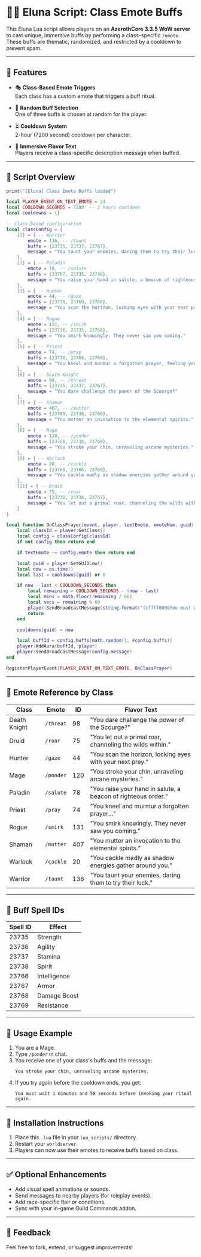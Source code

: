 # 🧙‍♂️ Eluna Script: Class Emote Buffs

This Eluna Lua script allows players on an **AzerothCore 3.3.5 WoW server** to cast unique, immersive buffs by performing a class-specific `/emote`. These buffs are thematic, randomized, and restricted by a cooldown to prevent spam.

---

## 🔧 Features

- 🎭 **Class-Based Emote Triggers**  
  Each class has a custom emote that triggers a buff ritual.

- 🧪 **Random Buff Selection**  
  One of three buffs is chosen at random for the player.

- ⏳ **Cooldown System**  
  2-hour (7200 second) cooldown per character.

- 💬 **Immersive Flavor Text**  
  Players receive a class-specific description message when buffed.

---

## 📜 Script Overview

```lua
print("[Eluna] Class Emote Buffs loaded")

local PLAYER_EVENT_ON_TEXT_EMOTE = 24
local COOLDOWN_SECONDS = 7200  -- 2 hours cooldown
local cooldowns = {}

-- Class-based configuration
local classConfig = {
    [1] = { -- Warrior
        emote = 136, -- /taunt
        buffs = {23735, 23737, 23767},
        message = "You taunt your enemies, daring them to try their luck."
    },
    [2] = { -- Paladin
        emote = 78, -- /salute
        buffs = {23767, 23735, 23738},
        message = "You raise your hand in salute, a beacon of righteous order."
    },
    [3] = { -- Hunter
        emote = 44, -- /gaze
        buffs = {23736, 23769, 23768},
        message = "You scan the horizon, locking eyes with your next prey."
    },
    [4] = { -- Rogue
        emote = 131, -- /smirk
        buffs = {23736, 23735, 23768},
        message = "You smirk knowingly. They never saw you coming."
    },
    [5] = { -- Priest
        emote = 74, -- /pray
        buffs = {23738, 23766, 23769},
        message = "You kneel and murmur a forgotten prayer, feeling your deity’s gaze linger upon you for but a moment."
    },
    [6] = { -- Death Knight
        emote = 98, -- /threat
        buffs = {23735, 23737, 23767},
        message = "You dare challenge the power of the Scourge?"
    },
    [7] = { -- Shaman
        emote = 407, -- /mutter
        buffs = {23769, 23738, 23766},
        message = "You mutter an invocation to the elemental spirits."
    },
    [8] = { -- Mage
        emote = 120, -- /ponder
        buffs = {23766, 23738, 23768},
        message = "You stroke your chin, unraveling arcane mysteries."
    },
    [9] = { -- Warlock
        emote = 20, -- /cackle
        buffs = {23768, 23766, 23769},
        message = "You cackle madly as shadow energies gather around you."
    },
    [11] = { -- Druid
        emote = 75, -- /roar
        buffs = {23738, 23736, 23737},
        message = "You let out a primal roar, channeling the wilds within."
    }
}

local function OnClassPrayer(event, player, textEmote, emoteNum, guid)
    local classId = player:GetClass()
    local config = classConfig[classId]
    if not config then return end

    if textEmote ~= config.emote then return end

    local guid = player:GetGUIDLow()
    local now = os.time()
    local last = cooldowns[guid] or 0

    if now - last < COOLDOWN_SECONDS then
        local remaining = COOLDOWN_SECONDS - (now - last)
        local mins = math.floor(remaining / 60)
        local secs = remaining % 60
        player:SendBroadcastMessage(string.format("|cffff0000You must wait %d minutes and %d seconds before invoking your ritual again.", mins, secs))
        return
    end

    cooldowns[guid] = now

    local buffId = config.buffs[math.random(1, #config.buffs)]
    player:AddAura(buffId, player)
    player:SendBroadcastMessage(config.message)
end

RegisterPlayerEvent(PLAYER_EVENT_ON_TEXT_EMOTE, OnClassPrayer)
```

---

## 💬 Emote Reference by Class

| Class         | Emote       | ID   | Flavor Text |
|---------------|-------------|------|--------------|
| Death Knight  | `/threat`   | 98   | "You dare challenge the power of the Scourge?" |
| Druid         | `/roar`     | 75   | "You let out a primal roar, channeling the wilds within." |
| Hunter        | `/gaze`     | 44   | "You scan the horizon, locking eyes with your next prey." |
| Mage          | `/ponder`   | 120  | "You stroke your chin, unraveling arcane mysteries." |
| Paladin       | `/salute`   | 78   | "You raise your hand in salute, a beacon of righteous order." |
| Priest        | `/pray`     | 74   | "You kneel and murmur a forgotten prayer..." |
| Rogue         | `/smirk`    | 131  | "You smirk knowingly. They never saw you coming." |
| Shaman        | `/mutter`   | 407  | "You mutter an invocation to the elemental spirits." |
| Warlock       | `/cackle`   | 20   | "You cackle madly as shadow energies gather around you." |
| Warrior       | `/taunt`    | 136  | "You taunt your enemies, daring them to try their luck." |

---

## 🎯 Buff Spell IDs

| Spell ID | Effect        |
|----------|---------------|
| 23735    | Strength      |
| 23736    | Agility       |
| 23737    | Stamina       |
| 23738    | Spirit        |
| 23766    | Intelligence  |
| 23767    | Armor         |
| 23768    | Damage Boost  |
| 23769    | Resistance    |

---

## 🏁 Usage Example

1. You are a Mage.
2. Type `/ponder` in chat.
3. You receive one of your class's buffs and the message:
   ```
   You stroke your chin, unraveling arcane mysteries.
   ```
4. If you try again before the cooldown ends, you get:
   ```
   You must wait 1 minutes and 58 seconds before invoking your ritual again.
   ```

---

## 🧪 Installation Instructions

1. Place this `.lua` file in your `lua_scripts/` directory.
2. Restart your `worldserver`.
3. Players can now use their emotes to receive buffs based on class.

---

## ✅ Optional Enhancements

- Add visual spell animations or sounds.
- Send messages to nearby players (for roleplay events).
- Add race-specific flair or conditions.
- Sync with your in-game Guild Commands addon.

---

## 💬 Feedback

Feel free to fork, extend, or suggest improvements!
